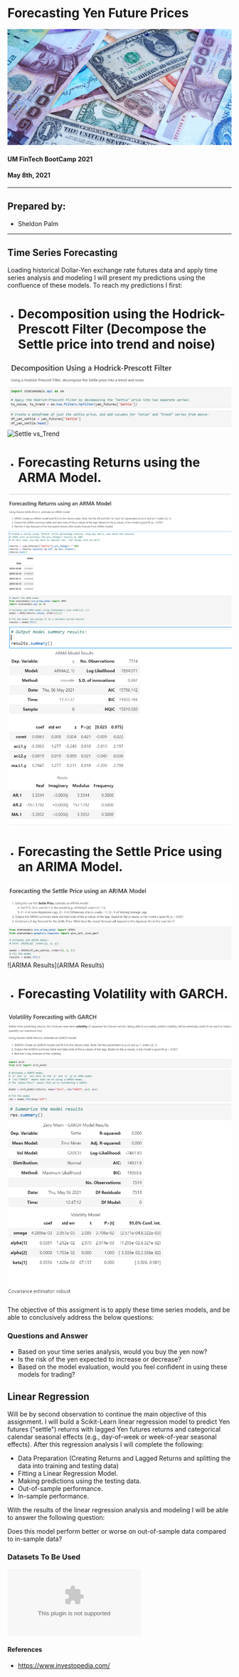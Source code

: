 # Forecasting Yen Future Prices
![DollarYen]( yendollar.jpg)

#### UM FinTech BootCamp 2021

#### May 8th, 2021

---

## Prepared by:

- Sheldon Palm

---

## Time Series Forecasting
Loading historical Dollar-Yen exchange rate futures data and apply time series analysis and modeling I will present my predictions using the confluence of these models. 
To reach my predictions I first:
* # Decomposition using the Hodrick-Prescott Filter (Decompose the Settle price into trend and noise)
![HP Decomposition](HPDecomposition.png)
![Settle vs_Trend](Settle_vs_Trend.png)

* # Forecasting Returns using the ARMA Model.
![ARMA](ARMA.png)
![ARMA Results](ARMAResults.png)
* # Forecasting the Settle Price using an ARIMA Model.
![ARIMA](ARIMA.png)
![ARIMA Results](ARIMA Results)
* # Forecasting Volatility with GARCH.
![GARCH Results](GARCH.png)
![GARCH Results](GARCHResults.png)



The objective of this assigment is to apply these time series models, and be able to conclusively address the below questions:

### Questions and Answer

* Based on your time series analysis, would you buy the yen now?
* Is the risk of the yen expected to increase or decrease?
* Based on the model evaluation, would you feel confident in using these models for trading?

## Linear Regression
Will be by second observation to continue the main objective of this assignment. I will build a Scikit-Learn linear regression model to predict Yen futures ("settle") returns with lagged Yen futures returns and categorical calendar seasonal effects (e.g., day-of-week or week-of-year seasonal effects).
After this regression analysis I will complete the following:

* Data Preparation (Creating Returns and Lagged Returns and splitting the data into training and testing data)
* Fitting a Linear Regression Model.
* Making predictions using the testing data.
* Out-of-sample performance.
* In-sample performance.

With the results of the linear regression analysis and modeling I will be able to answer the following question:

Does this model perform better or worse on out-of-sample data compared to in-sample data?


### Datasets To Be Used

![yen.csv](yen.csv)

#### References

- https://www.investopedia.com/
